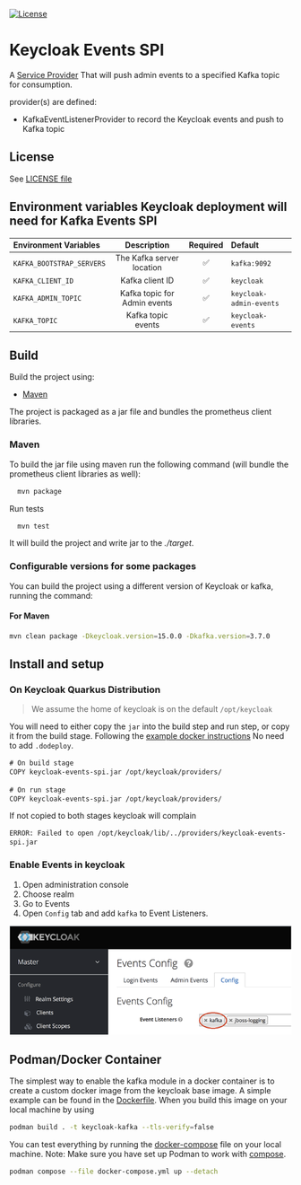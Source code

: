 [![License](https://img.shields.io/:license-Apache2-blue.svg)](http://www.apache.org/licenses/LICENSE-2.0)

# Keycloak Events SPI

A [Service Provider](https://www.keycloak.org/docs/latest/server_development/index.html#_providers) That will push 
admin events to a specified Kafka topic for consumption.

provider(s) are defined:

* KafkaEventListenerProvider to record the Keycloak events and push to Kafka topic

## License 

 See [LICENSE file](./LICENSE)

## Environment variables Keycloak deployment will need for Kafka Events SPI

| Environment Variables     |         Description          | Required | Default                 |
|:--------------------------|:----------------------------:|:--------:|:------------------------|
| `KAFKA_BOOTSTRAP_SERVERS` |  The Kafka server location   |    ✅     | `kafka:9092`            |
| `KAFKA_CLIENT_ID`         |       Kafka client ID        |    ✅     | `keycloak`              |
| `KAFKA_ADMIN_TOPIC`       | Kafka topic for Admin events |    ✅     | `keycloak-admin-events` |  
| `KAFKA_TOPIC`             |      Kafka topic events      |    ✅     | `keycloak-events`       |  

## Build

Build the project using:
 * [Maven](https://maven.apache.org/)

The project is packaged as a jar file and bundles the prometheus client libraries.

### Maven

To build the jar file using maven run the following command (will bundle the prometheus client libraries as well):

```sh
  mvn package
```

Run tests

```sh
  mvn test
```

It will build the project and write jar to the _./target_.

### Configurable versions for some packages

You can build the project using a different version of Keycloak or kafka, running the command:

#### For Maven

```sh
mvn clean package -Dkeycloak.version=15.0.0 -Dkafka.version=3.7.0
```

## Install and setup

### On Keycloak Quarkus Distribution

> We assume the home of keycloak is on the default `/opt/keycloak`

You will need to either copy the `jar` into the build step and run step, or copy it from the build stage. Following the [example docker instructions](https://www.keycloak.org/server/containers)
No need to add `.dodeploy`.

```
# On build stage
COPY keycloak-events-spi.jar /opt/keycloak/providers/

# On run stage
COPY keycloak-events-spi.jar /opt/keycloak/providers/

```
If not copied to both stages keycloak will complain 
```
ERROR: Failed to open /opt/keycloak/lib/../providers/keycloak-events-spi.jar
```

### Enable Events in keycloak
1. Open administration console
2. Choose realm
3. Go to Events
4. Open `Config` tab and add `kafka` to Event Listeners.

![Admin console config](images/initialize-kafka-listener.png)

## Podman/Docker Container
The simplest way to enable the kafka module in a docker container is to create a custom docker image from the keycloak 
base image. A simple example can be found in the [Dockerfile](Dockerfile).
When you build this image on your local machine by using 
```sh
podman build . -t keycloak-kafka --tls-verify=false
```

You can test everything by running the [docker-compose](docker-compose.yml) file on your local machine.
Note: Make sure you have set up Podman to work with [compose](https://podman-desktop.io/docs/compose/setting-up-compose). 
```sh
podman compose --file docker-compose.yml up --detach
```


